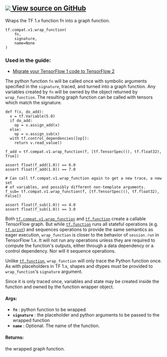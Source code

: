 [ ![](https://tensorflow.google.cn/images/GitHub-Mark-32px.png) View source on
GitHub
](https://github.com/tensorflow/tensorflow/blob/r2.0/tensorflow/python/eager/wrap_function.py#L529-L600)  
---  
  
Wraps the TF 1.x function fn into a graph function.

    
    
    tf.compat.v1.wrap_function(
        fn,
        signature,
        name=None
    )
    

### Used in the guide:

  * [Migrate your TensorFlow 1 code to TensorFlow 2](https://tensorflow.google.cn/guide/migrate)

The python function `fn` will be called once with symbolic arguments specified
in the `signature`, traced, and turned into a graph function. Any variables
created by `fn` will be owned by the object returned by `wrap_function`. The
resulting graph function can be called with tensors which match the signature.

    
    
    def f(x, do_add):
      v = tf.Variable(5.0)
      if do_add:
        op = v.assign_add(x)
      else:
        op = v.assign_sub(x)
      with tf.control_dependencies([op]):
        return v.read_value()
    
    f_add = tf.compat.v1.wrap_function(f, [tf.TensorSpec((), tf.float32), True])
    
    assert float(f_add(1.0)) == 6.0
    assert float(f_add(1.0)) == 7.0
    
    # Can call tf.compat.v1.wrap_function again to get a new trace, a new set
    # of variables, and possibly different non-template arguments.
    f_sub= tf.compat.v1.wrap_function(f, [tf.TensorSpec((), tf.float32), False])
    
    assert float(f_sub(1.0)) == 4.0
    assert float(f_sub(1.0)) == 3.0
    

Both
[`tf.compat.v1.wrap_function`](https://tensorflow.google.cn/api_docs/python/tf/compat/v1/wrap_function)
and [`tf.function`](https://tensorflow.google.cn/api_docs/python/tf/function)
create a callable TensorFlow graph. But while
[`tf.function`](https://tensorflow.google.cn/api_docs/python/tf/function) runs
all stateful operations (e.g.
[`tf.print`](https://tensorflow.google.cn/api_docs/python/tf/print)) and
sequences operations to provide the same semantics as eager execution,
`wrap_function` is closer to the behavior of `session.run` in TensorFlow 1.x.
It will not run any operations unless they are required to compute the
function's outputs, either through a data dependency or a control dependency.
Nor will it sequence operations.

Unlike
[`tf.function`](https://tensorflow.google.cn/api_docs/python/tf/function),
`wrap_function` will only trace the Python function once. As with placeholders
in TF 1.x, shapes and dtypes must be provided to `wrap_function`'s `signature`
argument.

Since it is only traced once, variables and state may be created inside the
function and owned by the function wrapper object.

#### Args:

  * **`fn`** : python function to be wrapped
  * **`signature`** : the placeholder and python arguments to be passed to the wrapped function
  * **`name`** : Optional. The name of the function.

#### Returns:

the wrapped graph function.

